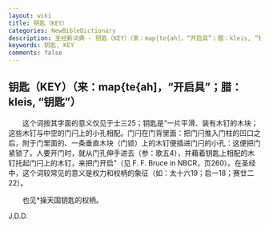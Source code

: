 ```yaml
---
layout: wiki
title: 钥匙（KEY）
categories: NewBibleDictionary
description: 圣经新词典 - 钥匙（KEY）（来：map{te{ah]，“开启具”；腊：kleis, “钥匙”）
keywords: 钥匙, KEY
comments: false
---
```


## 钥匙（KEY）（来：map{te{ah]，“开启具”；腊：kleis, “钥匙”）

　　这个词按其字面的意义仅见于士三25；钥匙是“一片平滑、装有木钉的木块；这些木钉与中空的门闩上的小孔相配。门闩在门背里面：把门闩推入门柱的凹口之后，附于门里面的、一条垂直木块（门锁）上的木钉便插进门闩的小孔：这便把门紧锁了。人要开门时，就从门孔伸手进去（参：歌五4），并藉着钥匙上相配的木钉托起门闩上的木钉，来把门开启”（见 F. F. Bruce in NBCR，页260）。在圣经中，这个词较常见的意义是权力和权柄的象征（如：太十六19；启一18；赛廿二22）。

　　也见*操天国钥匙的权柄。

J.D.D.








